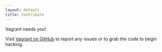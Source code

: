 ```yaml
---
layout: default
title: Contribute
---
```

Vagrant needs you!

Visit [Vagrant on GitHub](http://github.com/mitchellh/vagrant) to report any
issues or to grab the code to begin hacking.